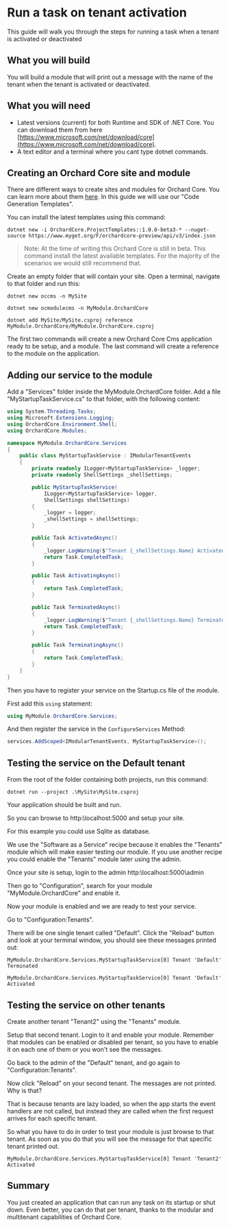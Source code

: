 # Run a task on tenant activation

This guide will walk you through the steps for running a task when a tenant is activated or deactivated 

## What you will build ##

You will build a module that will print out a message with the name of the tenant when the tenant is activated or deactivated.

## What you will need ##

- Latest versions (current) for both Runtime and SDK of .NET Core. You can download them from here [https://www.microsoft.com/net/download/core](https://www.microsoft.com/net/download/core).
- A text editor and a terminal where you cant type dotnet commands. 

## Creating an Orchard Core site and module ##

There are different ways to create sites and modules for Orchard Core. You can learn more about them [here](../../templates/README.md). In this guide we will use our "Code Generation Templates". 

You can install the latest templates using this command:

```dotnet new -i OrchardCore.ProjectTemplates::1.0.0-beta3-* --nuget-source https://www.myget.org/F/orchardcore-preview/api/v3/index.json```


>Note: At the time of writing this Orchard Core is still in beta. This command install the latest available templates. For the majority of the scenarios we would still recommend that.

Create an empty folder that will contain your site. Open a terminal, navigate to that folder and run this:

```dotnet new occms -n MySite```

```dotnet new ocmodulecms -n MyModule.OrchardCore```

```dotnet add MySite/MySite.csproj reference MyModule.OrchardCore/MyModule.OrchardCore.csproj```

The first two commands will create a new Orchard Core Cms application ready to be setup, and a module.
The last command will create a reference to the module on the application.


## Adding our service to the module ##

Add a "Services" folder inside the MyModule.OrchardCore folder.
Add a file "MyStartupTaskService.cs" to that folder, with the following content:

```csharp
using System.Threading.Tasks;
using Microsoft.Extensions.Logging;
using OrchardCore.Environment.Shell;
using OrchardCore.Modules;

namespace MyModule.OrchardCore.Services
{
    public class MyStartupTaskService : IModularTenantEvents
    {
        private readonly ILogger<MyStartupTaskService> _logger;
        private readonly ShellSettings _shellSettings;

        public MyStartupTaskService(
            ILogger<MyStartupTaskService> logger,
            ShellSettings shellSettings)
        {
            _logger = logger;
            _shellSettings = shellSettings;
        }

        public Task ActivatedAsync()
        {
            _logger.LogWarning($"Tenant {_shellSettings.Name} Activated.");
            return Task.CompletedTask;
        }

        public Task ActivatingAsync()
        {
            return Task.CompletedTask;
        }

        public Task TerminatedAsync()
        {
            _logger.LogWarning($"Tenant {_shellSettings.Name} Terminated.");
            return Task.CompletedTask;
        }

        public Task TerminatingAsync()
        {
            return Task.CompletedTask;
        }
    }
}

```

Then you have to register your service on the Startup.cs file of the module.

First add this `using` statement:

```csharp
using MyModule.OrchardCore.Services; 
```

And then register the service in the `ConfigureServices` Method:

```csharp
services.AddScoped<IModularTenantEvents, MyStartupTaskService>();
```

## Testing the service on the Default tenant ##

From the root of the folder containing both projects, run this command:

```
dotnet run --project .\MySite\MySite.csproj
```
Your application should be built and run.

So you can browse to http:\\localhost:5000 and setup your site.

For this example you could use Sqlite as database.

We use the "Software as a Service" recipe because it enables the "Tenants" module which will make easier testing our module. If you use another recipe you could enable the "Tenants" module later using the admin.

Once your site is setup, login to the admin http:\\localhost:5000\admin

Then go to "Configuration", search for your module "MyModule.OrchardCore" and enable it.

Now your module is enabled and we are ready to test your service.

Go to "Configuration:Tenants".

There will be one single tenant called "Default".
Click the "Reload" button and look at your terminal window, you should see these messages printed out:

```
MyModule.OrchardCore.Services.MyStartupTaskService[0] Tenant 'Default' Terminated

MyModule.OrchardCore.Services.MyStartupTaskService[0] Tenant 'Default' Activated
```

## Testing the service on other tenants ##

Create another tenant "Tenant2" using the "Tenants" module.

Setup that second tenant. Login to it and enable your module. Remember that modules can be enabled or disabled per tenant, so you have to enable it on each one of them or you won't see the messages.

Go back to the admin of the "Default" tenant, and go again to "Configuration:Tenants".

Now click "Reload" on your second tenant. The messages are not printed. Why is that?

That is because tenants are lazy loaded, so when the app starts the event handlers are not called, but instead they are called when the first request arrives for each specific tenant.

So what you have to do in order to test your module is just browse to that tenant. As soon as you do that you will see the message for that specific tenant printed out.

```
MyModule.OrchardCore.Services.MyStartupTaskService[0] Tenant 'Tenant2' Activated
```

## Summary ##

You just created an application that can run any task on its startup or shut down.
Even better, you can do that per tenant, thanks to the modular and multitenant capabilities of Orchard Core.